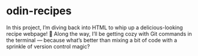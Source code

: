 # odin-recipes
In this project, I’m diving back into HTML to whip up a delicious-looking recipe webpage! 🍝 Along the way, I’ll be getting cozy with Git commands in the terminal — because what’s better than mixing a bit of code with a sprinkle of version control magic?